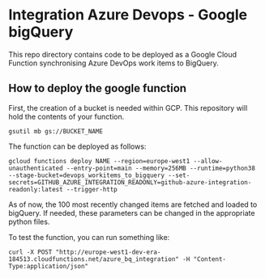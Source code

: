 # Integration Azure Devops - Google bigQuery

This repo directory contains code to be deployed as a Google Cloud Function synchronising Azure DevOps work items to BigQuery. 

## How to deploy the google function

First, the creation of a bucket is needed within GCP. This repository will hold the contents of your function. 

```
gsutil mb gs://BUCKET_NAME
```

The function can be deployed as follows:

```
gcloud functions deploy NAME --region=europe-west1 --allow-unauthenticated --entry-point=main --memory=256MB --runtime=python38  --stage-bucket=devops_workitems_to_bigquery --set-secrets=GITHUB_AZURE_INTEGRATION_READONLY=github-azure-integration-readonly:latest --trigger-http
```

As of now, the 100 most recently changed items are fetched and loaded to bigQuery. If needed, these parameters can be changed in the appropriate python files.


To test the function, you can run something like: 

```
curl -X POST "http://europe-west1-dev-era-184513.cloudfunctions.net/azure_bq_integration" -H "Content-Type:application/json"
```
